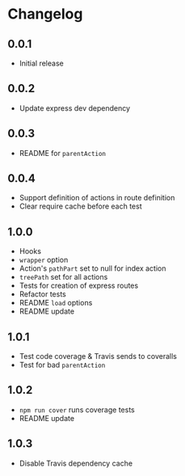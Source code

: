 # Changelog

## 0.0.1

* Initial release

## 0.0.2

* Update express dev dependency

## 0.0.3

* README for `parentAction`

## 0.0.4

* Support definition of actions in route definition
* Clear require cache before each test

## 1.0.0

* Hooks
* `wrapper` option
* Action's `pathPart` set to null for index action
* `treePath` set for all actions
* Tests for creation of express routes
* Refactor tests
* README `load` options
* README update

## 1.0.1

* Test code coverage & Travis sends to coveralls
* Test for bad `parentAction`

## 1.0.2

* `npm run cover` runs coverage tests
* README update

## 1.0.3

* Disable Travis dependency cache
